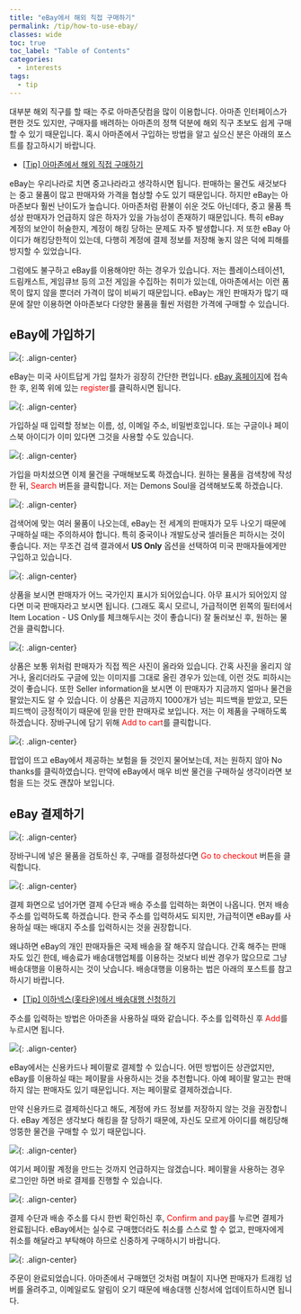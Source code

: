 ```yaml
---
title: "eBay에서 해외 직접 구매하기"
permalink: /tip/how-to-use-ebay/
classes: wide
toc: true
toc_label: "Table of Contents"
categories:
  - interests
tags:
  - tip
---
```


대부분 해외 직구를 할 때는 주로 아마존닷컴을 많이 이용합니다. 아마존 인터페이스가 편한 것도 있지만, 구매자를 배려하는 아마존의 정책 덕분에 해외 직구 초보도 쉽게 구매할 수 있기 때문입니다. 혹시 아마존에서 구입하는 방법을 알고 싶으신 분은 아래의 포스트를 참고하시기 바랍니다.

- [[Tip] 아마존에서 해외 직접 구매하기](/Tip/how-to-use-amazon/)

eBay는 우리나라로 치면 중고나라라고 생각하시면 됩니다. 판매하는 물건도 새것보다는 중고 물품이 많고 판매자와 가격을 협상할 수도 있기 때문입니다. 하지만 eBay는 아마존보다 훨씬 난이도가 높습니다. 아마존처럼 환불이 쉬운 것도 아닌데다, 중고 물품 특성상 판매자가 언급하지 않은 하자가 있을 가능성이 존재하기 때문입니다. 특히 eBay 계정의 보안이 허술한지, 계정이 해킹 당하는 문제도 자주 발생합니다. 저 또한 eBay 아이디가 해킹당한적이 있는데, 다행히 계정에 결제 정보를 저장해 놓지 않은 덕에 피해를 방지할 수 있었습니다.

그럼에도 불구하고 eBay를 이용해야만 하는 경우가 있습니다. 저는 플레이스테이션1, 드림캐스트, 게임큐브 등의 고전 게임을 수집하는 취미가 있는데, 아마존에서는 이런 품목이 많지 않을 뿐더러 가격이 많이 비싸기 때문입니다. eBay는 개인 판매자가 많기 때문에 잘만 이용하면 아마존보다 다양한 물품을 훨씬 저렴한 가격에 구매할 수 있습니다.

## eBay에 가입하기

![](/assets/images/Tip/004/01.png){: .align-center}

eBay는 미국 사이트답게 가입 절차가 굉장히 간단한 편입니다. [eBay 홈페이지](https://www.ebay.com/)에 접속한 후, 왼쪽 위에 있는 <span style="color:red">register</span>를 클릭하시면 됩니다.

![](/assets/images/Tip/004/02.png){: .align-center}

가입하실 때 입력할 정보는 이름, 성, 이메일 주소, 비밀번호입니다. 또는 구글이나 페이스북 아이디가 이미 있다면 그것을 사용할 수도 있습니다.

![](/assets/images/Tip/004/03.png){: .align-center}

가입을 마치셨으면 이제 물건을 구매해보도록 하겠습니다. 원하는 물품을 검색창에 작성한 뒤, <span style="color:red">Search</span> 버튼을 클릭합니다. 저는 Demons Soul을 검색해보도록 하겠습니다.

![](/assets/images/Tip/004/04.png){: .align-center}

검색어에 맞는 여러 물품이 나오는데, eBay는 전 세계의 판매자가 모두 나오기 때문에 구매하실 때는 주의하셔야 합니다. 특히 중국이나 개발도상국 셀러들은 피하시는 것이 좋습니다. 저는 무조건 검색 결과에서 **US Only** 옵션을 선택하여 미국 판매자들에게만 구입하고 있습니다.

![](/assets/images/Tip/004/05.png){: .align-center}

상품을 보시면 판매자가 어느 국가인지 표시가 되어있습니다. 아무 표시가 되어있지 않다면 미국 판매자라고 보시면 됩니다. (그래도 혹시 모르니, 가급적이면 왼쪽의 필터에서 Item Location - US Only를 체크해두시는 것이 좋습니다) 잘 둘러보신 후, 원하는 물건을 클릭합니다.

![](/assets/images/Tip/004/06.png){: .align-center}

상품은 보통 위처럼 판매자가 직접 찍은 사진이 올라와 있습니다. 간혹 사진을 올리지 않거나, 올리더라도 구글에 있는 이미지를 그대로 올린 경우가 있는데, 이런 것도 피하시는 것이 좋습니다. 또한 Seller information을 보시면 이 판매자가 지금까지 얼마나 물건을 팔았는지도 알 수 있습니다. 이 상품은 지금까지 1000개가 넘는 피드백을 받았고, 모든 피드백이 긍정적이기 때문에 믿을 만한 판매자로 보입니다. 저는 이 제품을 구매하도록 하겠습니다. 장바구니에 담기 위해 <span style="color:red">Add to cart</span>를 클릭합니다.

![](/assets/images/Tip/004/07.png){: .align-center}

팝업이 뜨고 eBay에서 제공하는 보험을 들 것인지 물어보는데, 저는 원하지 않아 No thanks를 클릭하였습니다. 만약에 eBay에서 매우 비싼 물건을 구매하실 생각이라면 보험을 드는 것도 괜찮아 보입니다.

## eBay 결제하기

![](/assets/images/Tip/004/08.png){: .align-center}

장바구니에 넣은 물품을 검토하신 후, 구매를 결정하셨다면 <span style="color:red">Go to checkout</span> 버튼을 클릭합니다.

![](/assets/images/Tip/004/09.png){: .align-center}

결제 화면으로 넘어가면 결제 수단과 배송 주소를 입력하는 화면이 나옵니다. 먼저 배송 주소를 입력하도록 하겠습니다. 한국 주소를 입력하셔도 되지만, 가급적이면 eBay를 사용하실 때는 배대지 주소를 입력하시는 것을 권장합니다.

왜냐하면 eBay의 개인 판매자들은 국제 배송을 잘 해주지 않습니다. 간혹 해주는 판매자도 있긴 한데, 배송료가 배송대행업체를 이용하는 것보다 비싼 경우가 많으므로 그냥 배송대행을 이용하시는 것이 낫습니다. 배송대행을 이용하는 법은 아래의 포스트를 참고하시기 바랍니다.

- [[Tip] 이하넥스(홋타운)에서 배송대행 신청하기](/Tip/how-to-use-ehanex/)

주소를 입력하는 방법은 아마존을 사용하실 때와 같습니다. 주소를 입력하신 후 <span style="color:red">Add</span>를 누르시면 됩니다.

![](/assets/images/Tip/004/10.png){: .align-center}

eBay에서는 신용카드나 페이팔로 결제할 수 있습니다. 어떤 방법이든 상관없지만, eBay를 이용하실 때는 페이팔을 사용하시는 것을 추천합니다. 아예 페이팔 말고는 판매하지 않는 판매자도 있기 때문입니다. 저는 페이팔로 결제하겠습니다.

만약 신용카드로 결제하신다고 해도, 계정에 카드 정보를 저장하지 않는 것을 권장합니다. eBay 계정은 생각보다 해킹을 잘 당하기 때문에, 자신도 모르게 아이디를 해킹당해 엉뚱한 물건을 구매할 수 있기 때문입니다.

![](/assets/images/Tip/004/11.png){: .align-center}

여기서 페이팔 계정을 만드는 것까지 언급하지는 않겠습니다. 페이팔을 사용하는 경우 로그인만 하면 바로 결제를 진행할 수 있습니다.

![](/assets/images/Tip/004/12.png){: .align-center}

결제 수단과 배송 주소를 다시 한번 확인하신 후, <span style="color:red">Confirm and pay</span>를 누르면 결제가 완료됩니다. eBay에서는 실수로 구매했더라도 취소를 스스로 할 수 없고, 판매자에게 취소를 해달라고 부탁해야 하므로 신중하게 구매하시기 바랍니다.

![](/assets/images/Tip/004/13.png){: .align-center}

주문이 완료되었습니다. 아마존에서 구매했던 것처럼 며칠이 지나면 판매자가 트래킹 넘버를 올려주고, 이메일로도 알림이 오기 때문에 배송대행 신청서에 업데이트하시면 됩니다.
